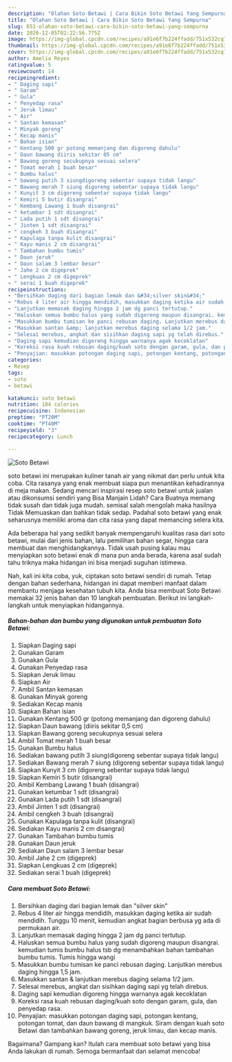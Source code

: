 ```yaml
---
description: "Olahan Soto Betawi | Cara Bikin Soto Betawi Yang Sempurna"
title: "Olahan Soto Betawi | Cara Bikin Soto Betawi Yang Sempurna"
slug: 651-olahan-soto-betawi-cara-bikin-soto-betawi-yang-sempurna
date: 2020-12-05T02:22:56.775Z
image: https://img-global.cpcdn.com/recipes/a91e6f7b224ffadd/751x532cq70/soto-betawi-foto-resep-utama.jpg
thumbnail: https://img-global.cpcdn.com/recipes/a91e6f7b224ffadd/751x532cq70/soto-betawi-foto-resep-utama.jpg
cover: https://img-global.cpcdn.com/recipes/a91e6f7b224ffadd/751x532cq70/soto-betawi-foto-resep-utama.jpg
author: Amelia Reyes
ratingvalue: 5
reviewcount: 14
recipeingredient:
- " Daging sapi"
- " Garam"
- " Gula"
- " Penyedap rasa"
- " Jeruk limau"
- " Air"
- " Santan kemasan"
- " Minyak goreng"
- " Kecap manis"
- " Bahan isian"
- " Kentang 500 gr potong memanjang dan digoreng dahulu"
- " Daun bawang diiris sekitar 05 cm"
- " Bawang goreng secukupnya sesuai selera"
- " Tomat merah 1 buah besar"
- " Bumbu halus"
- " bawang putih 3 siungdigoreng sebentar supaya tidak langu"
- " Bawang merah 7 siung digoreng sebentar supaya tidak langu"
- " Kunyit 3 cm digoreng sebentar supaya tidak langu"
- " Kemiri 5 butir disangrai"
- " Kembang Lawang 1 buah disangrai"
- " ketumbar 1 sdt disangrai"
- " Lada putih 1 sdt disangrai"
- " Jinten 1 sdt disangrai"
- " cengkeh 3 buah disangrai"
- " Kapulaga tanpa kulit disangrai"
- " Kayu manis 2 cm disangrai"
- " Tambahan bumbu tumis"
- " Daun jeruk"
- " Daun salam 3 lembar besar"
- " Jahe 2 cm digeprek"
- " Lengkuas 2 cm digeprek"
- " serai 1 buah digeprek"
recipeinstructions:
- "Bersihkan daging dari bagian lemak dan &#34;silver skin&#34;"
- "Rebus 4 liter air hingga mendidih, masukkan daging ketika air sudah mendidih. Tunggu 10 menit, kemudian angkat bagian berbusa yg ada di permukaan air."
- "Lanjutkan memasak daging hingga 2 jam dg panci tertutup."
- "Haluskan semua bumbu halus yang sudah digoreng maupun disangrai. kemudian tumis bumbu halus tsb dg menambahkan bahan tambahan bumbu tumis. Tumis hingga wangi"
- "Masukkan bumbu tumisan ke panci rebusan daging. Lanjutkan merebus daging hingga 1,5 jam."
- "Masukkan santan &amp; lanjutkan merebus daging selama 1/2 jam."
- "Selesai merebus, angkat dan sisihkan daging sapi yg telah direbus."
- "Daging sapi kemudian digoreng hingga warnanya agak kecoklatan"
- "Koreksi rasa kuah rebusan daging/kuah soto dengan garam, gula, dan penyedap rasa."
- "Penyajian: masukkan potongan daging sapi, potongan kentang, potongan tomat, dan daun bawang di mangkuk. Siram dengan kuah soto Betawi dan tambahkan bawang goreng, jeruk limau, dan kecap manis."
categories:
- Resep
tags:
- soto
- betawi

katakunci: soto betawi 
nutrition: 184 calories
recipecuisine: Indonesian
preptime: "PT20M"
cooktime: "PT40M"
recipeyield: "3"
recipecategory: Lunch

---
```



![Soto Betawi](https://img-global.cpcdn.com/recipes/a91e6f7b224ffadd/751x532cq70/soto-betawi-foto-resep-utama.jpg)


soto betawi ini merupakan kuliner tanah air yang nikmat dan perlu untuk kita coba. Cita rasanya yang enak membuat siapa pun menantikan kehadirannya di meja makan.
Sedang mencari inspirasi resep soto betawi untuk jualan atau dikonsumsi sendiri yang Bisa Manjain Lidah? Cara Buatnya memang tidak susah dan tidak juga mudah. semisal salah mengolah maka hasilnya Tidak Memuaskan dan bahkan tidak sedap. Padahal soto betawi yang enak seharusnya memiliki aroma dan cita rasa yang dapat memancing selera kita.

Ada beberapa hal yang sedikit banyak mempengaruhi kualitas rasa dari soto betawi, mulai dari jenis bahan, lalu pemilihan bahan segar, hingga cara membuat dan menghidangkannya. Tidak usah pusing kalau mau menyiapkan soto betawi enak di mana pun anda berada, karena asal sudah tahu triknya maka hidangan ini bisa menjadi suguhan istimewa.




Nah, kali ini kita coba, yuk, ciptakan soto betawi sendiri di rumah. Tetap dengan bahan sederhana, hidangan ini dapat memberi manfaat dalam membantu menjaga kesehatan tubuh kita. Anda bisa membuat Soto Betawi memakai 32 jenis bahan dan 10 langkah pembuatan. Berikut ini langkah-langkah untuk menyiapkan hidangannya.

<!--inarticleads1-->

##### Bahan-bahan dan bumbu yang digunakan untuk pembuatan Soto Betawi:

1. Siapkan  Daging sapi
1. Gunakan  Garam
1. Gunakan  Gula
1. Gunakan  Penyedap rasa
1. Siapkan  Jeruk limau
1. Siapkan  Air
1. Ambil  Santan kemasan
1. Gunakan  Minyak goreng
1. Sediakan  Kecap manis
1. Siapkan  Bahan isian
1. Gunakan  Kentang 500 gr (potong memanjang dan digoreng dahulu)
1. Siapkan  Daun bawang (diiris sekitar 0,5 cm)
1. Siapkan  Bawang goreng secukupnya sesuai selera
1. Ambil  Tomat merah 1 buah besar
1. Gunakan  Bumbu halus
1. Sediakan  bawang putih 3 siung(digoreng sebentar supaya tidak langu)
1. Sediakan  Bawang merah 7 siung (digoreng sebentar supaya tidak langu)
1. Siapkan  Kunyit 3 cm (digoreng sebentar supaya tidak langu)
1. Siapkan  Kemiri 5 butir (disangrai)
1. Ambil  Kembang Lawang 1 buah (disangrai)
1. Gunakan  ketumbar 1 sdt (disangrai)
1. Gunakan  Lada putih 1 sdt (disangrai)
1. Ambil  Jinten 1 sdt (disangrai)
1. Ambil  cengkeh 3 buah (disangrai)
1. Gunakan  Kapulaga tanpa kulit (disangrai)
1. Sediakan  Kayu manis 2 cm disangrai)
1. Gunakan  Tambahan bumbu tumis
1. Gunakan  Daun jeruk
1. Sediakan  Daun salam 3 lembar besar
1. Ambil  Jahe 2 cm (digeprek)
1. Siapkan  Lengkuas 2 cm (digeprek)
1. Sediakan  serai 1 buah (digeprek)




<!--inarticleads2-->

##### Cara membuat Soto Betawi:

1. Bersihkan daging dari bagian lemak dan &#34;silver skin&#34;
1. Rebus 4 liter air hingga mendidih, masukkan daging ketika air sudah mendidih. Tunggu 10 menit, kemudian angkat bagian berbusa yg ada di permukaan air.
1. Lanjutkan memasak daging hingga 2 jam dg panci tertutup.
1. Haluskan semua bumbu halus yang sudah digoreng maupun disangrai. kemudian tumis bumbu halus tsb dg menambahkan bahan tambahan bumbu tumis. Tumis hingga wangi
1. Masukkan bumbu tumisan ke panci rebusan daging. Lanjutkan merebus daging hingga 1,5 jam.
1. Masukkan santan &amp; lanjutkan merebus daging selama 1/2 jam.
1. Selesai merebus, angkat dan sisihkan daging sapi yg telah direbus.
1. Daging sapi kemudian digoreng hingga warnanya agak kecoklatan
1. Koreksi rasa kuah rebusan daging/kuah soto dengan garam, gula, dan penyedap rasa.
1. Penyajian: masukkan potongan daging sapi, potongan kentang, potongan tomat, dan daun bawang di mangkuk. Siram dengan kuah soto Betawi dan tambahkan bawang goreng, jeruk limau, dan kecap manis.




Bagaimana? Gampang kan? Itulah cara membuat soto betawi yang bisa Anda lakukan di rumah. Semoga bermanfaat dan selamat mencoba!
